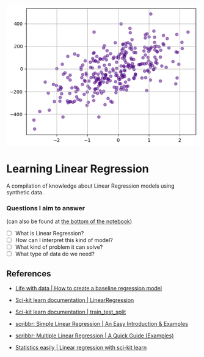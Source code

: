 ![some linear data](./assets/synthetic-data.png)

# Learning Linear Regression

A compilation of knowledge about Linear Regression models using synthetic data.

### Questions I aim to answer

(can also be found at [the bottom of the notebook](./linear-regression.ipynb))

* [ ] What is Linear Regression?
* [ ] How can I interpret this kind of model?
* [ ] What kind of problem it can solve?
* [ ] What type of data do we need?

## References

* [Life with data | How to create a baseline regression model](https://lifewithdata.com/2022/03/22/how-to-create-a-baseline-regression-model-in-scikit-learn/)

* [Sci-kit learn documentation | LinearRegression](https://scikit-learn.org/stable/modules/generated/sklearn.linear_model.LinearRegression.html)

* [Sci-kit learn documentation | train_test_split](https://scikit-learn.org/stable/modules/generated/sklearn.model_selection.train_test_split.html)

* [scribbr: Simple Linear Regression | An Easy Introduction & Examples](https://www.scribbr.com/statistics/simple-linear-regression/)

* [scribbr: Multiple Linear Regression | A Quick Guide (Examples)](https://www.scribbr.com/statistics/multiple-linear-regression/)

* [Statistics easily | Linear regression with sci-kit learn](https://statisticseasily.com/linear-regression-with-scikit-learn/)
